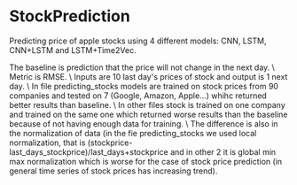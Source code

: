 # StockPrediction
Predicting price of apple stocks using 4 different models: CNN, LSTM, CNN+LSTM and LSTM+Time2Vec.

The baseline is prediction that the price will not change in the next day. \\
Metric is RMSE. \\
Inputs are 10 last day's prices of stock and output is 1 next day. \\
In file predicting_stocks models are trained on stock prices from 90 companies and tested on 7 (Google, Amazon, Apple...) whihc returned better results than baseline. \\
In other files stock is trained on one company and trained on the same one which returned worse results than the baseline because of not having enough data for training. \\
The difference is also in the normalization of data (in the fie predicting_stocks we used local normalization, that is (stockprice-last_days_stockprice)/last_days+stockprice and in other 2 it is global min max normalization which is worse for the case of stock price prediction (in general time series of stock prices has increasing trend). 
